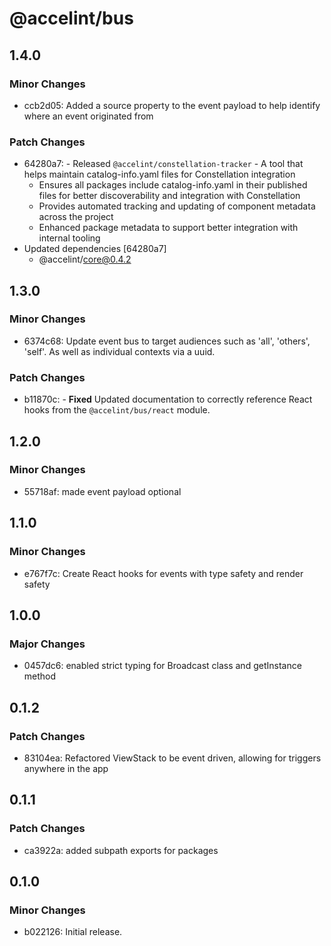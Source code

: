 # @accelint/bus

## 1.4.0

### Minor Changes

- ccb2d05: Added a source property to the event payload to help identify where an event originated from

### Patch Changes

- 64280a7: - Released `@accelint/constellation-tracker` - A tool that helps maintain catalog-info.yaml files for Constellation integration
  - Ensures all packages include catalog-info.yaml in their published files for better discoverability and integration with Constellation
  - Provides automated tracking and updating of component metadata across the project
  - Enhanced package metadata to support better integration with internal tooling
- Updated dependencies [64280a7]
  - @accelint/core@0.4.2

## 1.3.0

### Minor Changes

- 6374c68: Update event bus to target audiences such as 'all', 'others', 'self'. As well as individual contexts via a uuid.

### Patch Changes

- b11870c: - **Fixed** Updated documentation to correctly reference React hooks from the `@accelint/bus/react` module.

## 1.2.0

### Minor Changes

- 55718af: made event payload optional

## 1.1.0

### Minor Changes

- e767f7c: Create React hooks for events with type safety and render safety

## 1.0.0

### Major Changes

- 0457dc6: enabled strict typing for Broadcast class and getInstance method

## 0.1.2

### Patch Changes

- 83104ea: Refactored ViewStack to be event driven, allowing for triggers anywhere in the app

## 0.1.1

### Patch Changes

- ca3922a: added subpath exports for packages

## 0.1.0

### Minor Changes

- b022126: Initial release.
